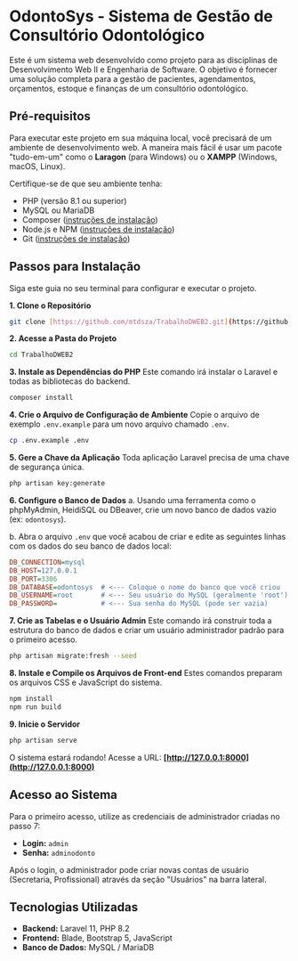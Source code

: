 # OdontoSys - Sistema de Gestão de Consultório Odontológico

Este é um sistema web desenvolvido como projeto para as disciplinas de Desenvolvimento Web II e Engenharia de Software. O objetivo é fornecer uma solução completa para a gestão de pacientes, agendamentos, orçamentos, estoque e finanças de um consultório odontológico.

## Pré-requisitos

Para executar este projeto em sua máquina local, você precisará de um ambiente de desenvolvimento web. A maneira mais fácil é usar um pacote "tudo-em-um" como o **Laragon** (para Windows) ou o **XAMPP** (Windows, macOS, Linux).

Certifique-se de que seu ambiente tenha:
- PHP (versão 8.1 ou superior)
- MySQL ou MariaDB
- Composer ([instruções de instalação](https://getcomposer.org/download/))
- Node.js e NPM ([instruções de instalação](https://nodejs.org/))
- Git ([instruções de instalação](https://git-scm.com/downloads))

## Passos para Instalação

Siga este guia no seu terminal para configurar e executar o projeto.

**1. Clone o Repositório**
```bash
git clone [https://github.com/mtdsza/TrabalhoDWEB2.git](https://github.com/mtdsza/TrabalhoDWEB2.git)
```

**2. Acesse a Pasta do Projeto**
```bash
cd TrabalhoDWEB2
```

**3. Instale as Dependências do PHP**
Este comando irá instalar o Laravel e todas as bibliotecas do backend.
```bash
composer install
```

**4. Crie o Arquivo de Configuração de Ambiente**
Copie o arquivo de exemplo `.env.example` para um novo arquivo chamado `.env`.
```bash
cp .env.example .env
```

**5. Gere a Chave da Aplicação**
Toda aplicação Laravel precisa de uma chave de segurança única.
```bash
php artisan key:generate
```

**6. Configure o Banco de Dados**
a. Usando uma ferramenta como o phpMyAdmin, HeidiSQL ou DBeaver, crie um novo banco de dados vazio (ex: `odontosys`).

b. Abra o arquivo `.env` que você acabou de criar e edite as seguintes linhas com os dados do seu banco de dados local:
```ini
DB_CONNECTION=mysql
DB_HOST=127.0.0.1
DB_PORT=3306
DB_DATABASE=odontosys  # <--- Coloque o nome do banco que você criou
DB_USERNAME=root       # <--- Seu usuário do MySQL (geralmente 'root')
DB_PASSWORD=           # <--- Sua senha do MySQL (pode ser vazia)
```

**7. Crie as Tabelas e o Usuário Admin**
Este comando irá construir toda a estrutura do banco de dados e criar um usuário administrador padrão para o primeiro acesso.
```bash
php artisan migrate:fresh --seed
```

**8. Instale e Compile os Arquivos de Front-end**
Estes comandos preparam os arquivos CSS e JavaScript do sistema.
```bash
npm install
npm run build
```

**9. Inicie o Servidor**
```bash
php artisan serve
```

O sistema estará rodando! Acesse a URL: **[http://127.0.0.1:8000](http://127.0.0.1:8000)**

## Acesso ao Sistema

Para o primeiro acesso, utilize as credenciais de administrador criadas no passo 7:

- **Login:** `admin`
- **Senha:** `adminodonto`

Após o login, o administrador pode criar novas contas de usuário (Secretaria, Profissional) através da seção "Usuários" na barra lateral.

## Tecnologias Utilizadas
- **Backend:** Laravel 11, PHP 8.2
- **Frontend:** Blade, Bootstrap 5, JavaScript
- **Banco de Dados:** MySQL / MariaDB